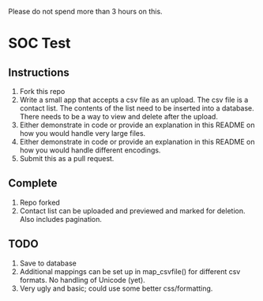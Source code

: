 Please do not spend more than 3 hours on this.
# SOC Test
## Instructions
1. Fork this repo
2. Write a small app that accepts a csv file as an upload. The csv file is a contact list. The contents of the list need to be inserted into a database. There needs to be a way to view and delete after the upload.
4. Either demonstrate in code or provide an explanation in this README on how you would handle very large files.
5. Either demonstrate in code or provide an explanation in this README on how you would handle different encodings.
6. Submit this as a pull request.
## Complete
1. Repo forked
2. Contact list can be uploaded and previewed and marked for deletion.  Also includes pagination. 
## TODO
1. Save to database
2. Additional mappings can be set up in map_csvfile() for different csv formats.  No handling of Unicode (yet).
3. Very ugly and basic; could use some better css/formatting.